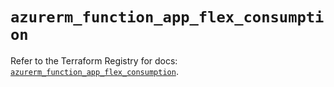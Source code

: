 # `azurerm_function_app_flex_consumption`

Refer to the Terraform Registry for docs: [`azurerm_function_app_flex_consumption`](https://registry.terraform.io/providers/hashicorp/azurerm/4.21.0/docs/resources/function_app_flex_consumption).
